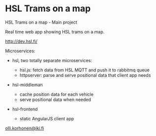 # HSL Trams on a map
HSL Trams on a map - Main project

Real time web app showing HSL trams on a map.

http://dev.hsl.fi/

Microservices:

* hsl, two totally separate microservices:
  * hsl.js: fetch data from HSL MQTT and push it to rabbitmq queue
  * httpserver: parse and serve positional data that client app needs

* hsl-middleman
  * cache position data for each vehicle
  * serve positional data when needed

* hsl-frontend
  * static AngularJS client app

olli.korhonen@iki.fi


